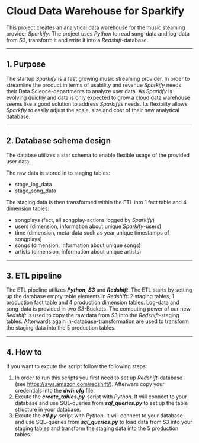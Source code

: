 # Cloud Data Warehouse for Sparkify

This project creates an analytical data warehouse for the music steaming provider *Sparkify*. The project uses *Python* to read song-data and log-data from *S3*, transform it and write it into a *Redshift*-database.

---

## 1. Purpose

The startup *Sparkify* is a fast growing music streaming provider. In order to streamline the product in terms of usability and revenue *Sparkify* needs their Data Science-departments to analyze user data. As *Sparkify* is evolving quickly and data is only expected to grow a cloud data warehouse seems like a good solution to address *Sparkifys* needs. Its flexibilty allows *Sparkfiy* to easily adjust the scale, size and cost of their new analytical database.

---

## 2. Database schema design 

The databse utilizes a star schema to enable flexible usage of the provided user data.

The raw data is stored in to staging tables:
- stage_log_data
- stage_song_data

The staging data is then transformed within the ETL into 1 fact table and 4 dimension tables:
- songplays (fact, all songplay-actions logged by *Sparkify*)
- users (dimension, information about unique *Sparkify*-users)
- time (dimension, meta-data such as year unique timestamps of songplays)
- songs (dimension, information about unique songs)
- artists (dimension, information about unique artists)

---

## 3. ETL pipeline

The ETL pipeline utilizes ***Python***, ***S3*** and ***Redshift***. The ETL starts by setting up the database empty table elements in *Redshift*: 2 staging tables, 1 production fact table and 4 production dimension tables. Log-data and song-data is provided in two *S3*-Buckets. The computing power of our new *Redshift* is used to copy the raw data from *S3* into the *Redshift*-staging tables. Afterwards again in-database-transformation are used to transform the staging data into the 5 production tables.

---

## 4. How to 

If you want to excute the script follow the following steps:

1. In order to run this scripts you first need to set up *Redshift*-database (see https://aws.amazon.com/redshift/). Afterwars copy your credentials into the ***dwh.cfg*** file.
2. Excute the ***create_tables.py***-script with *Python*. It will connect to your database and use SQL-queries from ***sql_queries.py*** to set up the table structure in your database.
3. Excute the ***etl.py***-script with *Python*. It will connect to your database and use SQL-queries from ***sql_queries.py*** to load data from *S3* into your staging tables and transform the staging data into the 5 production tables.

